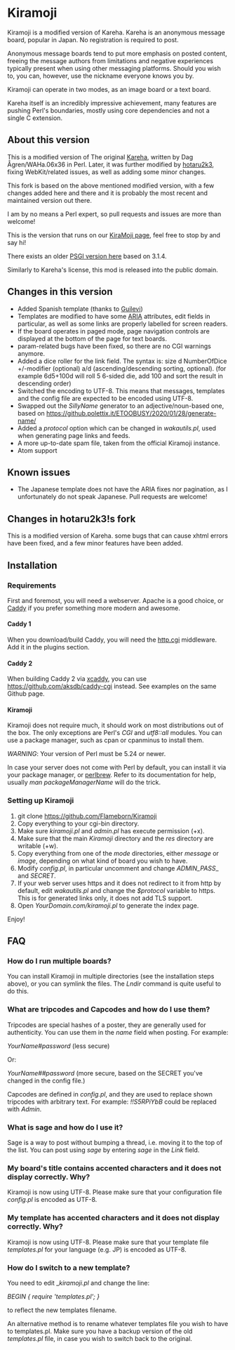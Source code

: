 # Kiramoji

Kiramoji is a modified version of Kareha. Kareha is an anonymous message board, popular in Japan. No registration is required to post.

Anonymous message boards tend to put more emphasis on posted content, freeing the message authors from limitations and negative experiences typically present when using other messaging platforms. Should you wish to, you can, however, use the nickname everyone knows you by.

Kiramoji can operate in two modes, as an image board or a text board.

Kareha itself is an incredibly impressive achievement, many features are pushing Perl's boundaries, mostly using core dependencies and not a single C extension.

## About this version

This is a modified version of The original [Kareha](https://wakaba.c3.cx/s/web/wakaba_kareha), written by Dag Ågren/WAHa.06x36 in Perl. Later, it was further modified by [hotaru2k3](https://github.com/hotaru2k3), fixing WebKit/related issues, as well as adding some minor changes.

This fork is based on the above mentioned modified version, with a few changes added here and there and it is probably the most recent and maintained version out there.

I am by no means a Perl expert, so pull requests and issues are more than welcome!

This is the version that runs on our [KiraMoji page](https://kiramoji.ga), feel free to stop by and say hi!

There exists an older [PSGI version here](https://github.com/marlencrabapple/kareha-psgi) based on 3.1.4.

Similarly to Kareha's license, this mod is released into the public domain.

## Changes in this version

- Added Spanish template (thanks to [Guilevi](https://github.com/guilevi))
- Templates are modified to have some [ARIA](https://developer.mozilla.org/en-US/docs/Web/Accessibility/ARIA) attributes, edit fields in particular, as well as some links are properly labelled for screen readers.
- If the board operates in paged mode, page navigation controls are displayed at the bottom of the page for text boards.
- param-related bugs have been fixed, so there are no CGI warnings anymore.
- Added a dice roller for the link field. The syntax is: size d NumberOfDice +/-modifier (optional) a/d (ascending/descending sorting, optional). (for example 6d5+100d will roll 5 6-sided die, add 100 and sort the result in descending order)
- Switched the encoding to UTF-8. This means that messages, templates and the config file are expected to be encoded using UTF-8.
- Swapped out the *SillyName* generator to an adjective/noun-based one, based on https://github.polettix.it/ETOOBUSY/2020/01/28/generate-name/
- Added a *protocol* option which can be changed in *wakautils.pl*, used when generating page links and feeds.
- A more up-to-date spam file, taken from the official Kiramoji instance.
- Atom support

## Known issues

- The Japanese template does not have the ARIA fixes nor pagination, as I unfortunately do not speak Japanese. Pull requests are welcome!

## Changes in hotaru2k3!s fork

This is a modified version of Kareha. some bugs that can cause xhtml errors have been fixed, and a few minor features have been added.

## Installation

### Requirements

First and foremost, you will need a webserver. Apache is a good choice, or [Caddy](https://caddyserver.com) if you prefer something more modern and awesome.

#### Caddy 1

When you download/build Caddy, you will need the [http.cgi](https://caddyserver.com/docs/http.cgi) middleware. Add it in the plugins section.

#### Caddy 2

When building Caddy 2 via [xcaddy](https://github.com/caddyserver/xcaddy), you can use https://github.com/aksdb/caddy-cgi instead. See examples on the same Github page.

#### Kiramoji

Kiramoji does not require much, it should work on most distributions out of the box. The only exceptions are Perl's *CGI* and *utf8::all* modules. You can use a package manager, such as cpan or cpanminus to install them.

_WARNING_: Your version of Perl must be 5.24 or newer.

In case your server does not come with Perl by default, you can install it via your package manager, or [perlbrew](https://github.com/gugod/App-perlbrew). Refer to its documentation for help, usually _man packageManagerName_ will do the trick.

### Setting up Kiramoji

1. git clone https://github.com/Flameborn/Kiramoji
2. Copy everything to your cgi-bin directory.
3. Make sure _kiramoji.pl_ and _admin.pl_ has execute permission (+x).
4. Make sure that the main _Kiramoji_ directory and the _res_ directory are writable (+w).
5. Copy everything from one of the _mode_ directories, either _message_ or _image_, depending on what kind of board you wish to have.
6. Modify _config.pl_, in particular uncomment and change _ADMIN_PASS__ and _SECRET_.
7. If your web server uses https and it does not redirect to it from http by default, edit *wakautils.pl* and change the *$protocol* variable to https. This is for generated links only, it does not add TLS support.
8. Open _YourDomain.com/kiramoji.pl_ to generate the index page.

Enjoy!

## FAQ

### How do I run multiple boards?

You can install Kiramoji in multiple directories (see the installation steps above), or you can symlink the files. The _Lndir_ command is quite useful to do this.

### What are tripcodes and Capcodes and how do I use them?

Tripcodes are special hashes of a poster, they are generally used for authenticity. You can use them in the _name_ field when posting. For example:

_YourName#password_ (less secure)

Or:

_YourName##password_ (more secure, based on the SECRET you've changed in the config file.)

Capcodes are defined in _config.pl_, and they are used to replace shown tripcodes with arbitrary text. For example: _!!S5RPiYbB_ could be replaced with _Admin_.

### What is sage and how do I use it?

Sage is a way to post without bumping a thread, i.e. moving it to the top of the list. You can post using _sage_ by entering _sage_ in the _Link_ field.

### My board's title contains accented characters and it does not display correctly. Why?

Kiramoji is now using UTF-8. Please make sure that your configuration file _config.pl_ is encoded as UTF-8.

### My template has accented characters and it does not display correctly. Why?

Kiramoji is now using UTF-8. Please make sure that your template file _templates.pl_ for your language (e.g. JP) is encoded as UTF-8.

### How do I switch to a new template?

You need to edit __kiramoji.pl_ and change the line:

_BEGIN { require 'templates.pl'; }_

to reflect the new templates filename.

An alternative method is to rename whatever templates file you wish to have to templates.pl. Make sure you have a backup version of the old _templates.pl_ file, in case you wish to switch back to the original.
